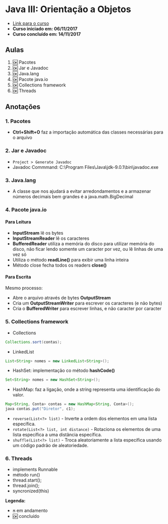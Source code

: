 # Java III: Orientação a Objetos

- [Link para o curso](https://cursos.alura.com.br/course/java-e-bibliotecas)
- __Curso iniciado em: 06/11/2017__
- __Curso concluído em: 14/11/2017__

## Aulas

1. :ok: Pacotes
1. :ok: Jar e Javadoc
1. :ok: Java.lang
1. :ok: Pacote java.io
1. :ok: Collections framework
1. :ok: Threads

## Anotações

### 1. Pacotes

- __Ctrl+Shift+O__ faz a importação automática das classes necessárias para o arquivo

### 2. Jar e Javadoc

- ```Project > Generate Javadoc```
- Javadoc Commmand: C:\Program Files\Java\jdk-9.0.1\bin\javadoc.exe

### 3. Java.lang

- A classe que nos ajudará a evitar arredondamentos e a armazenar números decimais bem grandes é a java.math.BigDecimal

### 4. Pacote java.io

#### Para Leitura

- __InputStream__ lê os bytes
- __InputStreamReader__ lê os caracteres
- __BufferedReader__ utiliza a memória do disco para utilizar memória do disco, não ficar lendo somente um caracter por vez, ou lê linhas de uma vez só
- Utiliza o método __readLine()__ para exibir uma linha inteira
- Método close fecha todos os readers __close()__

#### Para Escrita

Mesmo processo:

- Abre o arquivo através de bytes __OutputStream__
- Cria um __OutputStreamWriter__ para escrever os caracteres (e não bytes)
- Cria o __BufferedWriter__ para escrever linhas, e não caracter por caracter

### 5. Collections framework

- Collections

```java
Collections.sort(contas);
```

- LinkedList

```java
List<String> nomes = new LinkedList<String>();
```

- HashSet: implementação co método __hashCode()__

```java
Set<String> nomes = new HashSet<String>();
```

- HashMap: faz a ligação, onde a string representa uma identificação do valor.

```java
Map<String, Conta> contas = new HashMap<String, Conta>();
java contas.put("Diretor", c1);
```

- ```reverse(List<?> list)``` - Inverte a ordem dos elementos em uma lista específica.
- ```rotate(List<?> list, int distance)``` - Rotaciona os elementos de uma lista específica a uma distância específica.
- ```shuffle(List<?> list)``` - Troca aleatoriamente a lista específica usando um código padrão de aleatoriedade.

### 6. Threads

- implements Runnable
- método run()
- thread.start();
- thread.join();
- syncronized(this)

__Legenda:__

- :on: em andamento
- :ok: concluído
